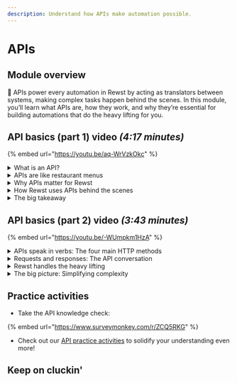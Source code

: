 ```yaml
---
description: Understand how APIs make automation possible.
---
```


# APIs

## Module overview

:egg: APIs power every automation in Rewst by acting as translators between systems, making complex tasks happen behind the scenes. In this module, you’ll learn what APIs are, how they work, and why they’re essential for building automations that do the heavy lifting for you.

## API basics (part 1) video _(4:17 minutes)_

{% embed url="https://youtu.be/aq-WrVzkOkc" %}

<details>

<summary>What is an API?</summary>

An API (Application Programming Interface) is a contract that lets different software systems talk to each other. It defines what you can ask for, how to ask for it, and what to expect in return. While it sounds technical, it's more familiar than you think—like a menu at a restaurant.

</details>

<details>

<summary>APIs are like restaurant menus</summary>

Think of an API as a **menu**:

* The **request** is your order (what you ask for). You can’t ask for anything that’s not on the API’s menu.
* The **parameters** are your instructions (e.g., “no olives”).
* The **response** is the meal you receive. You don’t need to know how the kitchen works—you just need to follow the menu’s guidelines to get exactly what you ordered.

</details>

<details>

<summary>Why APIs matter for Rewst</summary>

Rewst works like a **concierge** using APIs to handle tasks across systems.

For example, planning a **“Night on the Town”** involves multiple requests: booking a restaurant, securing concert tickets, and calling a ride. Instead of managing these tasks individually, Rewst handles them all through APIs, bundling them into a single automated workflow.

</details>

<details>

<summary>How Rewst uses APIs behind the scenes</summary>

Every automation in Rewst is powered by API requests and responses. When you set up a workflow—like pulling a user from Microsoft Graph or sending a message in Slack—you’re making API calls without needing to know the details. Rewst simplifies the process for you.

</details>

<details>

<summary>The big takeaway</summary>

APIs are essential for automation, and Rewst acts as your API concierge, managing complex API conversations on your behalf. By using APIs, Rewst connects with other systems to automate tasks and processes seamlessly—without you having to interact with each system directly.

</details>

## API basics (part 2) video _(3:43 minutes)_

{% embed url="https://youtu.be/-WUmpkm1HzA" %}

<details>

<summary>APIs speak in verbs: The four main HTTP methods</summary>

APIs use **HTTP methods**—like action verbs—to specify what kind of task you want to perform:

* **GET**: Retrieve data (like checking the menu).
* **POST**: Add new data (like placing an order).
* **PUT**: Update existing data (like changing a reservation).
* **DELETE**: Remove data (like canceling a reservation).

For example, Rewst might use a GET request to check restaurant availability, a POST to book tickets, and a DELETE to cancel plans—all handled automatically through APIs.

</details>

<details>

<summary>Requests and responses: The API conversation</summary>

Every interaction with an API is a two-way **conversation**:

* You send a **request** (asking for data or performing an action).
* The system sends a **response** (giving you what you asked for or an error message if something went wrong).

A request includes:

* **The method** (like GET or POST).
* **The URL** (where the request is sent, like the restaurant's address).

For example:

**Base URL:** `https://restaurantapi.com` (the address).

**Endpoint:** `/reservation/123` (what you're asking for).

</details>

<details>

<summary>Rewst handles the heavy lifting</summary>

With Rewst, you don’t need to manually craft these requests. It automates the conversation by handling all the requests and responses behind the scenes. Whether it's pulling user data from Microsoft or sending a Slack message, Rewst makes sure your workflows communicate with other systems seamlessly.

</details>

<details>

<summary>The big picture: Simplifying complexity</summary>

APIs might seem complex, but it all comes down to understanding the verbs and conversations. Rewst simplifies this process, allowing you to build automations without worrying about the technical details of each request. With this foundation, you're ready to create smarter, more efficient workflows with confidence.

</details>

## Practice activities

* Take the API knowledge check:&#x20;

{% embed url="https://www.surveymonkey.com/r/ZCQ5RKG" %}

* Check out our [API practice activities](api-activities.md) to solidify your understanding even more!&#x20;

## Keep on cluckin'
